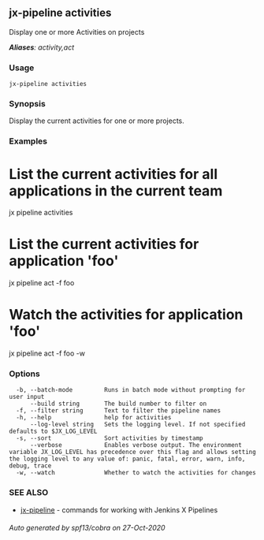 ## jx-pipeline activities

Display one or more Activities on projects

***Aliases**: activity,act*

### Usage

```
jx-pipeline activities
```

### Synopsis

Display the current activities for one or more projects.

### Examples

  # List the current activities for all applications in the current team
  jx pipeline activities
  
  # List the current activities for application 'foo'
  jx pipeline act -f foo
  
  # Watch the activities for application 'foo'
  jx pipeline act -f foo -w

### Options

```
  -b, --batch-mode         Runs in batch mode without prompting for user input
      --build string       The build number to filter on
  -f, --filter string      Text to filter the pipeline names
  -h, --help               help for activities
      --log-level string   Sets the logging level. If not specified defaults to $JX_LOG_LEVEL
  -s, --sort               Sort activities by timestamp
      --verbose            Enables verbose output. The environment variable JX_LOG_LEVEL has precedence over this flag and allows setting the logging level to any value of: panic, fatal, error, warn, info, debug, trace
  -w, --watch              Whether to watch the activities for changes
```

### SEE ALSO

* [jx-pipeline](jx-pipeline.md)	 - commands for working with Jenkins X Pipelines

###### Auto generated by spf13/cobra on 27-Oct-2020
